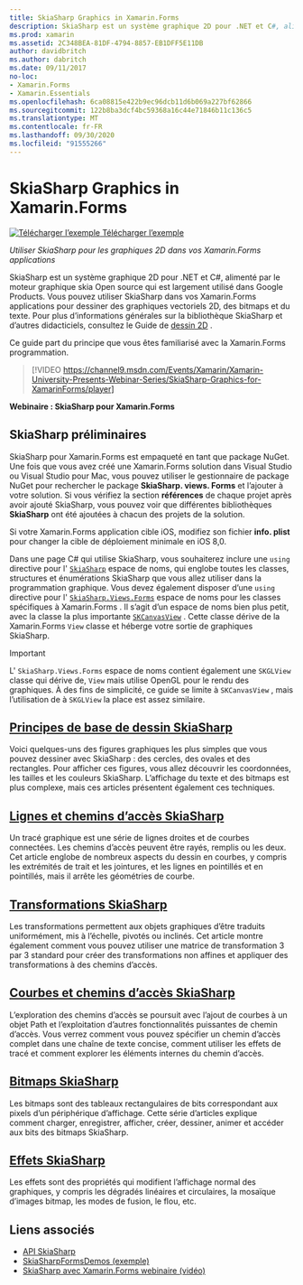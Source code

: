 ```yaml
---
title: SkiaSharp Graphics in Xamarin.Forms
description: SkiaSharp est un système graphique 2D pour .NET et C#, alimenté par le moteur graphique skia Open source qui est largement utilisé dans Google Products. Ce guide explique comment utiliser SkiaSharp pour les graphiques 2D dans vos Xamarin.Forms applications.
ms.prod: xamarin
ms.assetid: 2C348BEA-81DF-4794-8857-EB1DFF5E11DB
author: davidbritch
ms.author: dabritch
ms.date: 09/11/2017
no-loc:
- Xamarin.Forms
- Xamarin.Essentials
ms.openlocfilehash: 6ca08815e422b9ec96dcb11d6b069a227bf62866
ms.sourcegitcommit: 122b8ba3dcf4bc59368a16c44e71846b11c136c5
ms.translationtype: MT
ms.contentlocale: fr-FR
ms.lasthandoff: 09/30/2020
ms.locfileid: "91555266"
---
```

# <a name="skiasharp-graphics-in-no-locxamarinforms"></a>SkiaSharp Graphics in Xamarin.Forms

[![Télécharger l’exemple](~/media/shared/download.png) Télécharger l’exemple](https://docs.microsoft.com/samples/xamarin/xamarin-forms-samples/skiasharpforms-demos)

_Utiliser SkiaSharp pour les graphiques 2D dans vos Xamarin.Forms applications_

SkiaSharp est un système graphique 2D pour .NET et C#, alimenté par le moteur graphique skia Open source qui est largement utilisé dans Google Products. Vous pouvez utiliser SkiaSharp dans vos Xamarin.Forms applications pour dessiner des graphiques vectoriels 2D, des bitmaps et du texte. Pour plus d’informations générales sur la bibliothèque SkiaSharp et d’autres didacticiels, consultez le Guide de [dessin 2D](~/graphics-games/skiasharp/index.md) .

Ce guide part du principe que vous êtes familiarisé avec la Xamarin.Forms programmation.

> [!VIDEO https://channel9.msdn.com/Events/Xamarin/Xamarin-University-Presents-Webinar-Series/SkiaSharp-Graphics-for-XamarinForms/player]

**Webinaire : SkiaSharp pour Xamarin.Forms**

## <a name="skiasharp-preliminaries"></a>SkiaSharp préliminaires

SkiaSharp pour Xamarin.Forms est empaqueté en tant que package NuGet. Une fois que vous avez créé une Xamarin.Forms solution dans Visual Studio ou Visual Studio pour Mac, vous pouvez utiliser le gestionnaire de package NuGet pour rechercher le package **SkiaSharp. views. Forms** et l’ajouter à votre solution. Si vous vérifiez la section **références** de chaque projet après avoir ajouté SkiaSharp, vous pouvez voir que différentes bibliothèques **SkiaSharp** ont été ajoutées à chacun des projets de la solution.

Si votre Xamarin.Forms application cible iOS, modifiez son fichier **info. plist** pour changer la cible de déploiement minimale en iOS 8,0.

Dans une page C# qui utilise SkiaSharp, vous souhaiterez inclure une `using` directive pour l' [`SkiaSharp`](xref:SkiaSharp) espace de noms, qui englobe toutes les classes, structures et énumérations SkiaSharp que vous allez utiliser dans la programmation graphique. Vous devez également disposer d’une `using` directive pour l' [`SkiaSharp.Views.Forms`](xref:SkiaSharp.Views.Forms) espace de noms pour les classes spécifiques à Xamarin.Forms . Il s’agit d’un espace de noms bien plus petit, avec la classe la plus importante [`SKCanvasView`](xref:SkiaSharp.Views.Forms.SKCanvasView) . Cette classe dérive de la Xamarin.Forms `View` classe et héberge votre sortie de graphiques SkiaSharp.

> [!IMPORTANT]
> L' `SkiaSharp.Views.Forms` espace de noms contient également une `SKGLView` classe qui dérive de, `View` mais utilise OpenGL pour le rendu des graphiques. À des fins de simplicité, ce guide se limite à `SKCanvasView` , mais l’utilisation de à `SKGLView` la place est assez similaire.

## <a name="skiasharp-drawing-basics"></a>[Principes de base de dessin SkiaSharp](basics/index.md)

Voici quelques-uns des figures graphiques les plus simples que vous pouvez dessiner avec SkiaSharp : des cercles, des ovales et des rectangles. Pour afficher ces figures, vous allez découvrir les coordonnées, les tailles et les couleurs SkiaSharp. L’affichage du texte et des bitmaps est plus complexe, mais ces articles présentent également ces techniques.

## <a name="skiasharp-lines-and-paths"></a>[Lignes et chemins d’accès SkiaSharp](paths/index.md)

Un tracé graphique est une série de lignes droites et de courbes connectées. Les chemins d’accès peuvent être rayés, remplis ou les deux. Cet article englobe de nombreux aspects du dessin en courbes, y compris les extrémités de trait et les jointures, et les lignes en pointillés et en pointillés, mais il arrête les géométries de courbe.

## <a name="skiasharp-transforms"></a>[Transformations SkiaSharp](transforms/index.md)

Les transformations permettent aux objets graphiques d’être traduits uniformément, mis à l’échelle, pivotés ou inclinés. Cet article montre également comment vous pouvez utiliser une matrice de transformation 3 par 3 standard pour créer des transformations non affines et appliquer des transformations à des chemins d’accès.

## <a name="skiasharp-curves-and-paths"></a>[Courbes et chemins d’accès SkiaSharp](curves/index.md)

L’exploration des chemins d’accès se poursuit avec l’ajout de courbes à un objet Path et l’exploitation d’autres fonctionnalités puissantes de chemin d’accès. Vous verrez comment vous pouvez spécifier un chemin d’accès complet dans une chaîne de texte concise, comment utiliser les effets de tracé et comment explorer les éléments internes du chemin d’accès.

## <a name="skiasharp-bitmaps"></a>[Bitmaps SkiaSharp](bitmaps/index.md)

Les bitmaps sont des tableaux rectangulaires de bits correspondant aux pixels d’un périphérique d’affichage. Cette série d’articles explique comment charger, enregistrer, afficher, créer, dessiner, animer et accéder aux bits des bitmaps SkiaSharp.

## <a name="skiasharp-effects"></a>[Effets SkiaSharp](effects/index.md)

Les effets sont des propriétés qui modifient l’affichage normal des graphiques, y compris les dégradés linéaires et circulaires, la mosaïque d’images bitmap, les modes de fusion, le flou, etc.

## <a name="related-links"></a>Liens associés

- [API SkiaSharp](/dotnet/api/skiasharp)
- [SkiaSharpFormsDemos (exemple)](/samples/xamarin/xamarin-forms-samples/skiasharpforms-demos)
- [SkiaSharp avec Xamarin.Forms webinaire (vidéo)](https://channel9.msdn.com/Events/Xamarin/Xamarin-University-Presents-Webinar-Series/SkiaSharp-Graphics-for-XamarinForms)